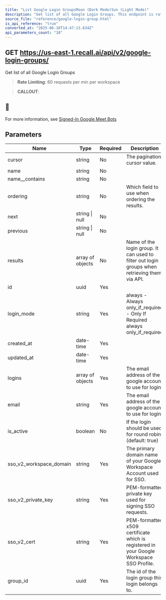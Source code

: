 ```yaml
---
title: "List Google Login GroupsMoon (Dark Mode)Sun (Light Mode)"
description: "Get list of all Google Login Groups. This endpoint is rate limited to: 60 requests per min per workspace"
source_file: "reference/google-login-group.html"
is_api_reference: "true"
converted_at: "2025-06-10T14:47:13.634Z"
api_parameters_count: "18"
---
```

## GET https://us-east-1.recall.ai/api/v2/google-login-groups/

Get list of all Google Login Groups

> **Rate Limiting**: 60 requests per min per workspace

> **CALLOUT**:

## 📘

For more information, see [Signed-In Google Meet Bots](/docs/google-meet-login-getting-started.md)
## Parameters

| Name | Type | Required | Description |
| --- | --- | --- | --- |
| cursor | string | No | The pagination cursor value. |
| name | string | No |  |
| name__contains | string | No |  |
| ordering | string | No | Which field to use when ordering the results. |
| next | string \| null | No |  |
| previous | string \| null | No |  |
| results | array of objects | No | Name of the login group. It can used to filter out login groups when retrieving them via API. |
| id | uuid | Yes |  |
| login_mode | string | Yes | always - Always only_if_required - Only If Required  always only_if_required |
| created_at | date-time | Yes |  |
| updated_at | date-time | Yes |  |
| logins | array of objects | Yes | The email address of the google account to use for login. |
| email | string | Yes | The email address of the google account to use for login. |
| is_active | boolean | No | If the login should be used for round robin. (default: true) |
| sso_v2_workspace_domain | string | Yes | The primary domain name of your Google Workspace Account used for SSO. |
| sso_v2_private_key | string | Yes | PEM-formatted private key used for signing SSO requests. |
| sso_v2_cert | string | Yes | PEM-formatted x509 certificate which is registered in your Google Workspace SSO Profile. |
| group_id | uuid | Yes | The id of the login group this login belongs to. |
